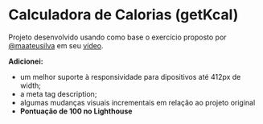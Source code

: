 # Calculadora de Calorias (getKcal)
Projeto desenvolvido usando como base o exercício proposto por [@maateusilva](https://github.com/maateusilva) em seu [vídeo](https://www.youtube.com/watch?v=yiDq9wUiUjc&t=452s).

**Adicionei:**
- um melhor suporte à responsividade para dipositivos até 412px de width;
- a meta tag description;
- algumas mudanças visuais incrementais em relação ao projeto original
- **Pontuação de 100 no Lighthouse**